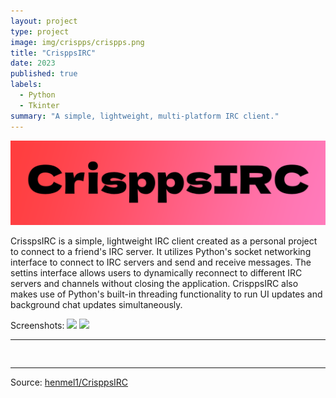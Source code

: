 ```yaml
---
layout: project
type: project
image: img/crispps/crispps.png
title: "CrisppsIRC"
date: 2023
published: true
labels:
  - Python
  - Tkinter
summary: "A simple, lightweight, multi-platform IRC client."
---
```


<img class="img-fluid" src="../img/crispps/crispps-banner.png">

  CrisspsIRC is a simple, lightweight IRC client created as a personal project to connect to a friend's IRC server. It utilizes Python's socket networking interface to connect to IRC servers and send and receive messages. The settins interface allows users to dynamically reconnect to different IRC servers and channels without closing the application. CrisppsIRC also makes use of Python's built-in threading functionality to run UI updates and background chat updates simultaneously.

Screenshots:
<img class="img-fluid" src="..img/crispps/screenshot1.png">
<img class="img-fluid" src="..img/crispps/screenshot2.png">

<hr>

<pre>

</pre>

<hr>

Source: <a href="https://github.com/henmel1/CrisppsIRC"><i class="large github icon "></i>henmel1/CrisppsIRC</a>

